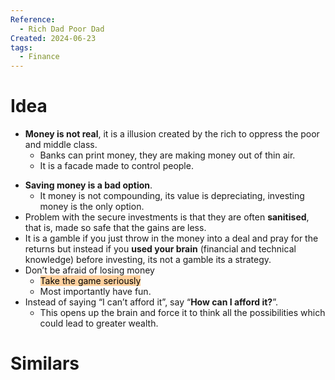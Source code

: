 ```yaml
---
Reference:
  - Rich Dad Poor Dad
Created: 2024-06-23
tags:
  - Finance
---
```

# Idea

* **Money is not real**, it is a illusion created by the rich to oppress the poor and middle class.
	- Banks can print money, they are making money out of thin air. 
	- It is a facade made to control people.
- **Saving money is a bad option**. 
	- It money is not compounding, its value is depreciating, investing money is the only option.
- Problem with the secure investments is that they are often **sanitised**, that is, made so safe that the gains are less.
- It is a gamble if you just throw in the money into a deal and pray for the returns but instead if you **used your brain** (financial and technical knowledge) before investing, its not a gamble its a strategy.
- Don’t be afraid of losing money
	- <mark style="background: #FFB86CA6;">Take the game seriously</mark>
	- Most importantly have fun.
- Instead of saying “I can’t afford it”, say “**How can I afford it?**”. 
	- This opens up the brain and force it to think all the possibilities which could lead to greater wealth.
# Similars

